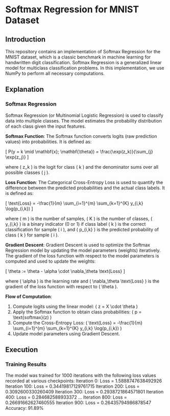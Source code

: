 # Softmax Regression for MNIST Dataset

## Introduction

This repository contains an implementation of Softmax Regression for the MNIST dataset, which is a classic benchmark in machine learning for handwritten digit classification. Softmax Regression is a generalized linear model for multiclass classification problems. In this implementation, we use NumPy to perform all necessary computations.

## Explanation

### Softmax Regression

Softmax Regression (or Multinomial Logistic Regression) is used to classify data into multiple classes. The model estimates the probability distribution of each class given the input features. 

**Softmax Function**:
The Softmax function converts logits (raw prediction values) into probabilities. It is defined as:

\[ P(y = k \mid \mathbf{x}; \mathbf{\theta}) = \frac{\exp(z_k)}{\sum_{j} \exp(z_j)} \]

where \( z_k \) is the logit for class \( k \) and the denominator sums over all possible classes \( j \).

**Loss Function**:
The Categorical Cross-Entropy Loss is used to quantify the difference between the predicted probabilities and the actual class labels. It is defined as:

\[ \text{Loss} = -\frac{1}{m} \sum_{i=1}^{m} \sum_{k=1}^{K} y_{i,k} \log(p_{i,k}) \]

where \( m \) is the number of samples, \( K \) is the number of classes, \( y_{i,k} \) is a binary indicator (0 or 1) if class label \( k \) is the correct classification for sample \( i \), and \( p_{i,k} \) is the predicted probability of class \( k \) for sample \( i \).

**Gradient Descent**:
Gradient Descent is used to optimize the Softmax Regression model by updating the model parameters (weights) iteratively. The gradient of the loss function with respect to the model parameters is computed and used to update the weights:

\[ \theta := \theta - \alpha \cdot \nabla_\theta \text{Loss} \]

where \( \alpha \) is the learning rate and \( \nabla_\theta \text{Loss} \) is the gradient of the loss function with respect to \( \theta \).

**Flow of Computation**:
1. Compute logits using the linear model: \( z = X \cdot \theta \)
2. Apply the Softmax function to obtain class probabilities: \( p = \text{softmax}(z) \)
3. Compute the Cross-Entropy Loss: \( \text{Loss} = -\frac{1}{m} \sum_{i=1}^{m} \sum_{k=1}^{K} y_{i,k} \log(p_{i,k}) \)
4. Update model parameters using Gradient Descent.

## Execution

### Training Results

The model was trained for 1000 iterations with the following loss values recorded at various checkpoints:
Iteration 0: Loss = 1.5888747638492926
Iteration 100: Loss = 0.34419817129761715
Iteration 200: Loss = 0.3092600330260409
Iteration 300: Loss = 0.2938721864571801
Iteration 400: Loss = 0.284682588933372
...
Iteration 800: Loss = 0.26691662627460555
Iteration 900: Loss = 0.26435794986878547
Accuracy: 91.89%
